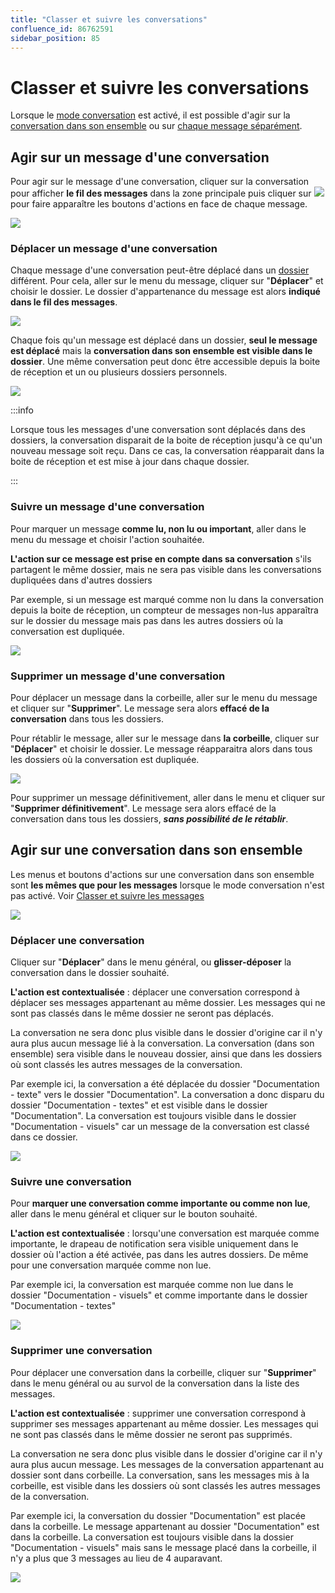```yaml
---
title: "Classer et suivre les conversations"
confluence_id: 86762591
sidebar_position: 85
---
```

# Classer et suivre les conversations

Lorsque le [mode conversation](Gerer_la_liste_des_messages.md/#gérer-laffichage-de-la-liste-des-messages) est activé, il est possible d'agir sur la [conversation dans son ensemble](#agir-sur-une-conversation-dans-son-ensemble) ou sur [chaque message séparément](#agir-sur-un-message-dune-conversation).

## Agir sur un message d'une conversation

Pour agir sur le message d'une conversation, cliquer sur la conversation pour afficher **le fil des messages** dans la zone principale puis cliquer sur ![](./classer_et_suivre_les_conversations_attachments/conversations_icone_deplier.png) pour faire apparaître les boutons d'actions en face de chaque message.

![](./classer_et_suivre_les_conversations_attachments/conversations_actions.png)

### Déplacer un message d'une conversation

Chaque message d'une conversation peut-être déplacé dans un [dossier](Organiser_les_dossiers.md) différent. Pour cela, aller sur le menu du message, cliquer sur "**Déplacer**" et choisir le dossier. Le dossier d'appartenance du message est alors **indiqué dans le fil des messages**.

![](./classer_et_suivre_les_conversations_attachments/conversations_affichage.png)

Chaque fois qu'un message est déplacé dans un dossier, **seul le message est déplacé** mais la **conversation dans son ensemble est visible dans le dossier**. Une même conversation peut donc être accessible depuis la boite de réception et un ou plusieurs dossiers personnels.

![](./classer_et_suivre_les_conversations_attachments/conversations_dossiers.png)

:::info

Lorsque tous les messages d'une conversation sont déplacés dans des dossiers, la conversation disparait de la boite de réception jusqu'à ce qu'un nouveau message soit reçu. Dans ce cas, la conversation réapparait dans la boite de réception et est mise à jour dans chaque dossier.

:::

### Suivre un message d'une conversation

Pour marquer un message **comme lu, non lu ou important**, aller dans le menu du message et choisir l'action souhaitée.

**L'action sur ce message est prise en compte dans sa conversation** s'ils partagent le même dossier, mais ne sera pas visible dans les conversations dupliquées dans d'autres dossiers

Par exemple, si un message est marqué comme non lu dans la conversation depuis la boite de réception, un compteur de messages non-lus apparaîtra sur le dossier du message mais pas dans les autres dossiers où la conversation est dupliquée.

![](./classer_et_suivre_les_conversations_attachments/conversation_suivre.png)

### Supprimer un message d'une conversation

Pour déplacer un message dans la corbeille, aller sur le menu du message et cliquer sur "**Supprimer**". Le message sera alors **effacé de la conversation** dans tous les dossiers.

Pour rétablir le message, aller sur le message dans **la corbeille**, cliquer sur "**Déplacer**" et choisir le dossier. Le message réapparaitra alors dans tous les dossiers où la conversation est dupliquée.

![](./classer_et_suivre_les_conversations_attachments/conversations_corbeille.png)

Pour supprimer un message définitivement, aller dans le menu et cliquer sur "**Supprimer définitivement**". Le message sera alors effacé de la conversation dans tous les dossiers, ***sans possibilité de le rétablir***.

## Agir sur une conversation dans son ensemble

Les menus et boutons d'actions sur une conversation dans son ensemble sont **les mêmes que pour les messages** lorsque le mode conversation n'est pas activé. 
Voir [Classer et suivre les messages](Classer_et_suivre_les_messages.md)

![](./classer_et_suivre_les_conversations_attachments/conversation_all_menugeneral.png)

### Déplacer une conversation

Cliquer sur "**Déplacer**" dans le menu général, ou **glisser-déposer** la conversation dans le dossier souhaité.

**L'action est contextualisée** : déplacer une conversation correspond à déplacer ses messages appartenant au même dossier. Les messages qui ne sont pas classés dans le même dossier ne seront pas déplacés.

La conversation ne sera donc plus visible dans le dossier d'origine car il n'y aura plus aucun message lié à la conversation. La conversation (dans son ensemble) sera visible dans le nouveau dossier, ainsi que dans les dossiers où sont classés les autres messages de la conversation.

Par exemple ici, la conversation a été déplacée du dossier "Documentation - texte" vers le dossier "Documentation". La conversation a donc disparu du dossier "Documentation - textes" et est visible dans le dossier "Documentation". La conversation est toujours visible dans le dossier "Documentation - visuels" car un message de la conversation est classé dans ce dossier.

![](./classer_et_suivre_les_conversations_attachments/conversation_all_deplacer.png)

### Suivre une conversation

Pour **marquer une conversation comme importante ou comme non lue**, aller dans le menu général et cliquer sur le bouton souhaité.

**L'action est contextualisée** : lorsqu'une conversation est marquée comme importante, le drapeau de notification sera visible uniquement dans le dossier où l'action a été activée, pas dans les autres dossiers. De même pour une conversation marquée comme non lue.

Par exemple ici, la conversation est marquée comme non lue dans le dossier "Documentation - visuels" et comme importante dans le dossier "Documentation - textes"

![](./classer_et_suivre_les_conversations_attachments/conversation_all_suivi.png)

### Supprimer une conversation

Pour déplacer une conversation dans la corbeille, cliquer sur "**Supprimer**" dans le menu général ou au survol de la conversation dans la liste des messages.

**L'action est contextualisée** : supprimer une conversation correspond à supprimer ses messages appartenant au même dossier. Les messages qui ne sont pas classés dans le même dossier ne seront pas supprimés.

La conversation ne sera donc plus visible dans le dossier d'origine car il n'y aura plus aucun message. Les messages de la conversation appartenant au dossier sont dans corbeille. La conversation, sans les messages mis à la corbeille, est visible dans les dossiers où sont classés les autres messages de la conversation.

Par exemple ici, la conversation du dossier "Documentation" est placée dans la corbeille. Le message appartenant au dossier "Documentation" est dans la corbeille. La conversation est toujours visible dans la dossier "Documentation - visuels" mais sans le message placé dans la corbeille, il n'y a plus que 3 messages au lieu de 4 auparavant.

![](./classer_et_suivre_les_conversations_attachments/conversation_all_supprimer.png)


